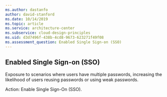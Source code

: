 ```yaml
---
ms.author: dastanfo
author: david-stanford
ms.date: 10/14/2019
ms.topic: article
ms.service: architecture-center
ms.subservice: cloud-design-principles
ms.uid: d3d7496f-438b-4cd8-9673-623271f49f08
ms.assessment_question: Enabled Single Sign-on (SSO)
---
```

## Enabled Single Sign-on (SSO)

Exposure to scenarios where users have multiple passwords, increasing the likelihood of users reusing passwords or using weak passwords.

Action:
Enable Single Sign-On (SSO).
